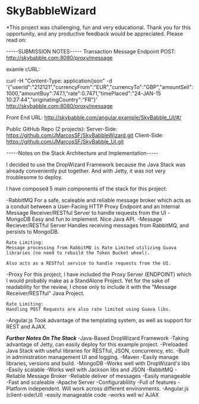 # SkyBabbleWizard

*This project was challenging, fun and very educational. Thank you for this opportunity, and any productive feedback would be appreciated. Please read on:

-----SUBMISSION NOTES-----
Transaction Message Endpoint POST: 
	http://skybabble.com:8080/proxy/message

examle cURL:

curl -H "Content-Type: application/json" -d '{"userId":"212121","currencyFrom":"EUR","currencyTo":"GBP","amountSell":1000,"amountBuy":747.1,"rate":0.7471,"timePlaced":"24-JAN-15 10:27:44","originatingCountry":"FR"}' http://skybabble.com:8080/proxy/message

Front End URL:
	http://skybabble.com/angular.example/SkyBabble_UI/#/

Public GitHub Repo (2 projects):
	Server-Side:
		https://github.com/JMarcosSF/SkyBabbleWizard.git
	Client-Side:
		https://github.com/JMarcosSF/SkyBabble_UI.git

-----Notes on the Stack Architecture and Implementation-----

I decided to use the DropWizard Framework because the Java Stack was already
conveniently put together. And with Jetty, it was not very troublesome to deploy.

I have composed 5 main components of the stack for this project:

-RabbitMQ
	For a safe, scaleable and reliable message broker which acts as a conduit
	between a User-Facing HTTP Proxy Endpoint and an Internal Message Receiver/RESTful Server to handle requests from the UI
-MongoDB
	Easy and fun to implement. Nice Java API.
-Message Reciever/RESTful Server
	Handles receiving messages from RabbitMQ, and persists to MongoDB.

	Rate Limiting:
	Message processing from RabbitMQ is Rate Limited utilizing Guava libraries (no need to rebuild the Token Bucket wheel).

	Also acts as a RESTful service to handle requests from the UI.
-Proxy
	For this project, I have included the Proxy Server (ENDPOINT) which I would probably
	make as a StandAlone Project. Yet for the sake of readability for the review, I chose
	only to include it with the "Message Receiver/RESTful" Java Project.

	Rate Limiting:
	Handling POST Requests are also rate limited using Guava libs.
-Angular.js
	Took advantage of the templating system, as well as support for REST and AJAX.

***Further Notes On The Stack***
	-Java-Based DropWizard Framework
		-Taking advantage of Jetty, can easily deploy for this example project.
		-Preloaded Java Stack with useful libraries for RESTful, JSON, concurrency, etc.
		-Built in administration management UI and logging.
	-Maven
		-Easily manage libraries, versions and build.
	-MongoDB
		-Works well with DropWizard's libs
		-Easily scalable
		-Works well with Jackson libs and JSON
	-RabbitMQ
		-Reliable Message Broker
		-Reliable deliver of messages
		-Easily manageable
		-Fast and scaleable
	-Apache Server
		-Configurablility
		-Full of features
		-Platform independent. Will work across different environments.
	-Angular.js (client-side/UI)
		-easily manageable code
		-works well w/ AJAX

